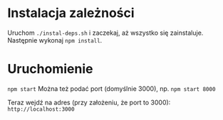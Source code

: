 # Instalacja zależności
Uruchom ```./instal-deps.sh``` i zaczekaj, aż wszystko się zainstaluje.
Następnie wykonaj ```npm install```.

# Uruchomienie
```npm start```
Można też podać port (domyślnie 3000), np.
```npm start 8000```

Teraz wejdź na adres (przy założeniu, że port to 3000):
```http://localhost:3000```